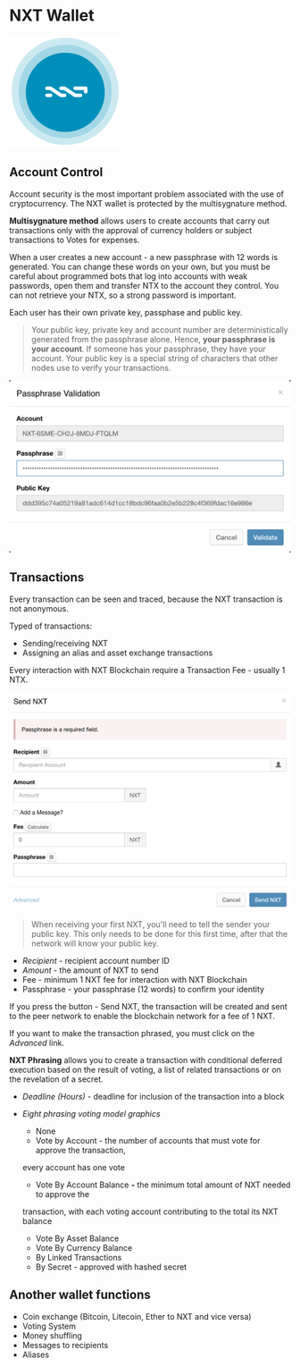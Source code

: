 # NXT Wallet

![](../.gitbook/assets/logo.png)

## **Account Control**

Account security is the most important problem associated with the use of cryptocurrency. The NXT wallet is protected by the multisygnature method.

**Multisygnature method** allows users to create accounts that carry out transactions only with the approval of currency holders or subject transactions to Votes for expenses.

When a user creates a new account - a new passphrase with 12 words is generated. You can change these words on your own, but you must be careful about programmed bots that log into accounts with weak passwords, open them and transfer NTX to the account they control. You can not retrieve your NTX, so a strong password is important.

Each user has their own private key, passphase and public key. 

> Your public key, private key and account number are deterministically generated from the passphrase alone. Hence, **your passphrase is your account**. If someone has your passphrase, they have your account. Your public key is a special string of characters that other nodes use to verify your transactions.

![](../.gitbook/assets/zrzut-ekranu-2018-05-06-o-15.49.40.png)

## Transactions

Every transaction can be seen and traced, because the NXT transaction is not anonymous.

Typed of transactions:

* Sending/receiving NXT
* Assigning an alias and asset exchange transactions

Every interaction with NXT Blockchain require a Transaction Fee - usually 1 NTX.

![Send NXT transaction](../.gitbook/assets/zrzut-ekranu-2018-05-06-o-16.34.14.png)

> When receiving your first NXT, you'll need to tell the sender your public key. This only needs to be done for this first time, after that the network will know your public key.

* _Recipient_ - recipient account number ID
* _Amount_ - the amount of NXT to send
* Fee - minimum 1 NXT fee for interaction with NXT Blockchain
* Passphrase - your passphrase \(12 words\) to confirm your identity

If you press the button - Send NXT, the transaction will be created and sent to the peer network to enable the blockchain network for a fee of 1 NXT.

If you want to make the transaction phrased, you must click on the _Advanced_ link.

**NXT Phrasing** allows you to create a transaction with conditional deferred execution based on the result of voting, a list of related transactions or on the revelation of a secret.

* _Deadline \(Hours\)_ - deadline for inclusion of the transaction into a block
* _Eight phrasing voting model graphics_ 

  * None
  * Vote by Account - the number of accounts that must vote for approve the transaction, 

  every account has one vote

  * Vote By Account Balance **-** the minimum total amount of NXT needed to approve the 

  transaction, with each voting account contributing to the total its NXT balance

  * Vote By Asset Balance
  * Vote By Currency Balance
  * By Linked Transactions
  * By Secret - approved with hashed secret

## Another wallet functions

* Coin exchange \(Bitcoin, Litecoin, Ether to NXT and vice versa\)
* Voting System
* Money shuffling
* Messages to recipients
* Aliases

